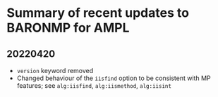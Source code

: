 Summary of recent updates to BARONMP for AMPL
=============================================

## 20220420
- `version` keyword removed
- Changed behaviour of the `iisfind` option to be consistent with MP features;
  see `alg:iisfind`, `alg:iismethod`, `alg:iisint`

